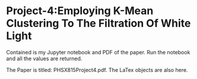 # Project-4:Employing K-Mean Clustering To The Filtration Of White Light


Contained is my Jupyter notebook and PDF of the paper. Run the notebook and all the values are returned.

The Paper is titled: PHSX815Project4.pdf.
The LaTex objects are also here. 
